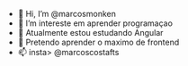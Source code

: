 - 👋 Hi, I’m @marcosmonken
- 👀 I’m intereste em aprender programaçao
- 🌱  Atualmente estou estudando Angular
- 💞️  Pretendo aprender o maximo de frontend 
- 📫  insta> @marcoscostafts

<!---
marcosmonken/marcosmonken is a ✨ special ✨ repository because its `README.md` (this file) appears on your GitHub profile.
You can click the Preview link to take a look at your changes.
--->
